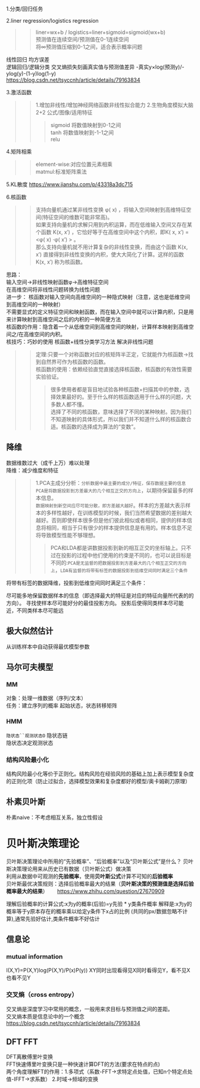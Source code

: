 1.分类/回归任务<br>

2.liner regression/logistics regression
>> liner=wx+b / logistics=liner+sigmoid=sigmoid(wx+b) <br>
>> 预测值在连续空间/预测值在0-1连续空间<br>
>> 将∞预测值压缩到0-1之间，适合表示概率问题
>> 

线性回归  均方误差  
逻辑回归/逻辑分类  交叉熵损失刻画真实值与预测值差异 -真实y×log(预测y)/-ylog(y)-(1-y)log(1-y)  
https://blog.csdn.net/tsyccnh/article/details/79163834

3.激活函数
>>1.增加非线性/增加神经网络函数非线性拟合能力 2.生物角度模拟大脑  
>>2+2 公式/图像/适用特征  
>>>sigmoid 将数值映射到0-1之间  
>>>tanh 将数值映射到-1-1之间  
>>>relu

4.矩阵相乘
>>element-wise:对应位置元素相乘<br>
>>matmul:标准矩阵乘法


5.KL散度 https://www.jianshu.com/p/43318a3dc715


6.核函数
>>支持向量机通过某非线性变换 φ( x) ，将输入空间映射到高维特征空间(特征空间的维数可能非常高)。  
>>如果支持向量机的求解只用到内积运算，而在低维输入空间又存在某个函数 K(x, x′) ，它恰好等于在高维空间中这个内积，即K( x, x′) =<φ( x) ⋅φ( x′) > 。  
>>那么支持向量机就不用计算复杂的非线性变换，而由这个函数 K(x, x′) 直接得到非线性变换的内积，使大大简化了计算。这样的函数 K(x, x′) 称为核函数。  

思路：  
输入空间->非线性映射函数φ->高维特征空间  
在高维空间将非线性问题转换为线性问题     
进一步：
核函数对输入空间向高维空间的一种隐式映射（注意，这也是低维空间到高维空间的一种映射）  
不需要显式的定义特征空间和映射函数，而在输入空间中就可以计算内积，只是用来计算映射到高维空间之后的内积的一种简便方法  
核函数的作用：隐含着一个从低维空间到高维空间的映射，计算样本映射到高维空间之/在高维空间的内积。  
核技巧：巧妙的使用 核函数+线性分类学习方法 解决非线性问题  
>>定理:只要一个对称函数对应的核矩阵半正定，它就能作为核函数->找到自然界可作为核函数的函数。  
>>核函数的使用：依赖经验直觉直接选择核函数，核函数的有效性需要实验验证。  
>>>很多使用者都是盲目地试验各种核函数+扫描其中的参数，选择效果最好的。至于什么样的核函数适用于什么样的问题，大多数人都不懂。  
>>>选择了不同的核函数，意味选择了不同的某种映射。因为我们不知道映射的具体形式，所以我们并不知道什么样的核函数合适。核函数的选择成为算法的“变数”。  


## 降维
数据维数过大（成千上万）难以处理  
降维：减少维度和特征  
>>1.PCA主成分分析：`分析数据中最主要的成分/特征，保存数据主要的信息`  
`PCA是将数据投影到方差最大的几个相互正交的方向上`，以期待保留最多的样本信息。    
`数据映射到新空间应尽可能分散，即方差越大越好`。样本的方差越大表示样本的多样性越好，在训练模型的时候，我们当然希望数据的差别越大越好。否则即使样本很多但是他们彼此相似或者相同，提供的样本信息将相同，相当于只有很少的样本提供信息是有用的。样本信息不足将导致模型性能不够理想。
>>>PCA和LDA都是讲数据投影到新的相互正交的坐标轴上。只不过在投影的过程中他们使用的约束是不同的，也可以说目标是不同的:`PCA是无监督的把数据投影到方差最大的几个相互正交的方向上`，`LDA有监督的将带有标签的数据投影到低维空间同时满足三个条件`

将带有标签的数据降维，投影到低维空间同时满足三个条件：

尽可能多地保留数据样本的信息（即选择最大的特征是对应的特征向量所代表的的方向）。
寻找使样本尽可能好分的最佳投影方向。
投影后使得同类样本尽可能近，不同类样本尽可能远

## 极大似然估计  
从训练样本中自动获得最优模型参数

## 马尔可夫模型  
### MM
对象：处理一维数据（序列/文本）  
任务：建立序列的概率 
起始状态，状态转移矩阵
### HMM
`隐状态``观测状态O`
隐状态链  
隐状态决定观测状态


### 结构风险最小化
结构风险最小化等价于正则化。结构风险在经验风险的基础上加上表示模型复杂度的正则化项（防止过拟合，选择模型效果和复杂度都好的模型/奥卡姆剃刀原理）


## 朴素贝叶斯
朴素naive：不考虑相互关系，独立性假设

# 贝叶斯决策理论
贝叶斯决策理论中所用的“先验概率”、“后验概率”以及“贝叶斯公式”是什么？
贝叶斯决策理论用来从历史已有数据（贝叶斯公式）做决策  
利用从数据中可观测的**先验概率**，使用**贝叶斯公式**计算不可知的**后验概率**     
贝叶斯最优决策规则：选择后验概率最大的结果（**贝叶斯决策的预测值是选择后验概率最大的结果**）　　
https://www.zhihu.com/question/27670909

理解后验概率的计算公式:x为y的概率(后验)=y先验 * y类条件概率   解释是:x为y的概率等于y原本存在的概率乘以给定y条件下x占的比例
(共同的px/数据忽略不计算),通常先验好估计,类条件概率不好估计

## 信息论 
### mutual information
I(X,Y)=P(X,Y)log(P(X,Y)/P(x)P(y)) XY同时出现看得见X同时看得见Y，看不见X也看不见Y
### 交叉熵（cross entropy）
交叉熵是深度学习中常用的概念，一般用来求目标与预测值之间的差距。  
交叉熵本质是信息论中的一个概念    
https://blog.csdn.net/tsyccnh/article/details/79163834

## DFT FFT
DFT离散傅里叶变换  
FFT快速傅里叶变换只是一种快速计算DFT的方法(要求在特点的点)  
两个角度理解FT的作用：1.多项式（系数-FFT->求特定点处值，已知n个特定点处值-IFFT->求系数） 2.时域->频域的变换

